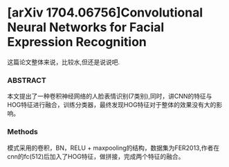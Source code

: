 [arXiv 1704.06756]Convolutional Neural Networks for Facial Expression Recognition
====================================================================

  这篇论文整体来说，比较水,但还是说说吧.
### ABSTRACT
  本文提出了一种卷积神经网络的人脸表情识别(7类别),同时，讲CNN的特征与HOG特征进行融合，训练分类器，最终发现HOG特征对于整体的效果没有大的影响。

### Methods
  模式采用的卷积，BN，RELU + maxpooling的结构，数据集为FER2013,作者在cnn的fc(512)后加入了HOG特征，做拼接，完成两个特征的融合。
